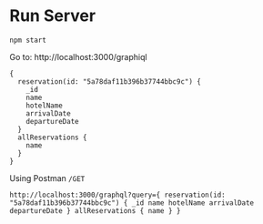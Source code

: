 # Run Server
`npm start`

Go to:
http://localhost:3000/graphiql

```
{
  reservation(id: "5a78daf11b396b37744bbc9c") {
    _id
    name
    hotelName
    arrivalDate
    departureDate
  }
  allReservations {
    name
  }
}
```

Using Postman
`/GET`
```
http://localhost:3000/graphql?query={ reservation(id: "5a78daf11b396b37744bbc9c") { _id name hotelName arrivalDate departureDate } allReservations { name } }
```